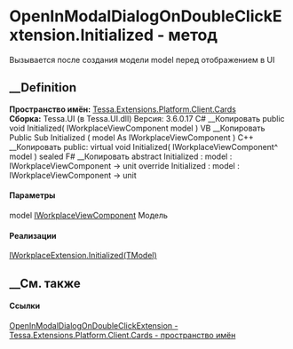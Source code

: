 # OpenInModalDialogOnDoubleClickExtension.Initialized - метод
Вызывается после создания модели model перед отображением в UI
## __Definition
 **Пространство имён:**
[Tessa.Extensions.Platform.Client.Cards](N_Tessa_Extensions_Platform_Client_Cards.htm)  
 **Сборка:** Tessa.UI (в Tessa.UI.dll) Версия: 3.6.0.17
C# __Копировать
     public void Initialized(
    	IWorkplaceViewComponent model
    )
VB __Копировать
     Public Sub Initialized ( 
    	model As IWorkplaceViewComponent
    )
C++ __Копировать
     public:
    virtual void Initialized(
    	IWorkplaceViewComponent^ model
    ) sealed
F# __Копировать
     abstract Initialized : 
            model : IWorkplaceViewComponent -> unit 
    override Initialized : 
            model : IWorkplaceViewComponent -> unit 
#### Параметры
model [IWorkplaceViewComponent](T_Tessa_UI_Views_IWorkplaceViewComponent.htm)
     Модель 
#### Реализации
[IWorkplaceExtension<TModel>.Initialized(TModel)](M_Tessa_UI_Views_Extensions_IWorkplaceExtension_1_Initialized.htm)  
##  __См. также
#### Ссылки
[OpenInModalDialogOnDoubleClickExtension -
](T_Tessa_Extensions_Platform_Client_Cards_OpenInModalDialogOnDoubleClickExtension.htm)
[Tessa.Extensions.Platform.Client.Cards - пространство
имён](N_Tessa_Extensions_Platform_Client_Cards.htm)
